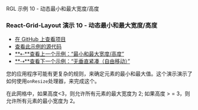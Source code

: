 RGL 示例 10 - 动态最小和最大宽度/高度

### React-Grid-Layout 演示 10 - 动态最小和最大宽度/高度

- [在 GitHub 上查看项目](https://github.com/STRML/react-grid-layout)
- [查看此示例的源代码](https://github.com/STRML/react-grid-layout/blob/master/test/examples/10-dynamic-min-max-wh.jsx)
- [**⇠**查看上一个示例：“最小和最大宽度/高度”](9-min-max-wh.html)
- [**⇢**查看下一个示例：“无垂直紧凑（自由移动）”](11-no-vertical-compact.html)

您的应用程序可能有更复杂的规则，来确定元素的最小和最大值。这个演示演示了如何使用`onResize`处理器，来完成这个。

在此网格中，如果高度\<3，则允许所有元素的最大宽度为 2; 如果高度 > = 3，则允许所有元素的最小宽度为 2。
